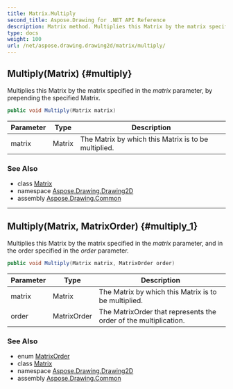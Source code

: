 ```yaml
---
title: Matrix.Multiply
second_title: Aspose.Drawing for .NET API Reference
description: Matrix method. Multiplies this Matrix by the matrix specified in the matrix parameter by prepending the specified Matrix
type: docs
weight: 100
url: /net/aspose.drawing.drawing2d/matrix/multiply/
---
```

## Multiply(Matrix) {#multiply}

Multiplies this Matrix by the matrix specified in the *matrix* parameter, by prepending the specified Matrix.

```csharp
public void Multiply(Matrix matrix)
```

| Parameter | Type | Description |
| --- | --- | --- |
| matrix | Matrix | The Matrix by which this Matrix is to be multiplied. |

### See Also

* class [Matrix](../)
* namespace [Aspose.Drawing.Drawing2D](../../matrix/)
* assembly [Aspose.Drawing.Common](../../../)

---

## Multiply(Matrix, MatrixOrder) {#multiply_1}

Multiplies this Matrix by the matrix specified in the *matrix* parameter, and in the order specified in the *order* parameter.

```csharp
public void Multiply(Matrix matrix, MatrixOrder order)
```

| Parameter | Type | Description |
| --- | --- | --- |
| matrix | Matrix | The Matrix by which this Matrix is to be multiplied. |
| order | MatrixOrder | The MatrixOrder that represents the order of the multiplication. |

### See Also

* enum [MatrixOrder](../../matrixorder/)
* class [Matrix](../)
* namespace [Aspose.Drawing.Drawing2D](../../matrix/)
* assembly [Aspose.Drawing.Common](../../../)


